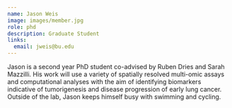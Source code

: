 ```yaml
---
name: Jason Weis
image: images/member.jpg
role: phd
description: Graduate Student
links:
  email: jweis@bu.edu
---
```


Jason is a second year PhD student co-advised by Ruben Dries and Sarah Mazzilli. His work will use a variety of spatially resolved multi-omic assays and computational analyses with the aim of identifying biomarkers indicative of tumorigenesis and disease progression of early lung cancer. Outside of the lab, Jason keeps himself busy with swimming and cycling.
